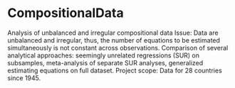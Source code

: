 # CompositionalData
Analysis of unbalanced and irregular compositional data
Issue: Data are unbalanced and irregular, thus, the number of equations to be estimated simultaneously is not constant across observations. 
Comparison of several analytical approaches: seemingly unrelated regressions (SUR) on subsamples, meta-analysis of separate SUR analyses, generalized estimating equations on full dataset. 
Project scope: Data for 28 countries since 1945. 
